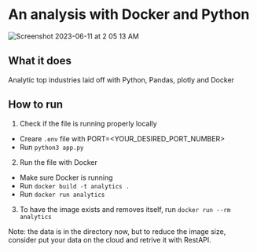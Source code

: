 # An analysis with Docker and Python

![Screenshot 2023-06-11 at 2 05 13 AM](https://github.com/chrislevn/dockerfile-practices/assets/32094007/2219eec4-dfb4-4fbf-8a52-04d3bb0a0ac4)

## What it does
Analytic top industries laid off with Python, Pandas, plotly and Docker

## How to run
1. Check if the file is running properly locally
- Creare `.env` file with PORT=<YOUR_DESIRED_PORT_NUMBER>
- Run `python3 app.py`

2. Run the file with Docker
- Make sure Docker is running
- Run `docker build -t analytics . `
- Run `docker run analytics`

3. To have the image exists and removes itself, run `docker run --rm analytics`

Note: the data is in the directory now, but to reduce the image size, consider put your data on the cloud and retrive it with RestAPI. 
